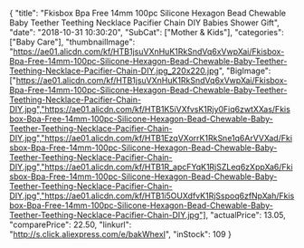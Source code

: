 {
	"title": "Fkisbox Bpa Free 14mm 100pc Silicone Hexagon Bead Chewable Baby Teether Teething Necklace Pacifier Chain DIY Babies Shower Gift",
	"date": "2018-10-31 10:30:20",
	"SubCat": ["Mother & Kids"],
	"categories": ["Baby Care"],
	"thumbnailImage": "https://ae01.alicdn.com/kf/HTB1jsuVXnHuK1RkSndVq6xVwpXai/Fkisbox-Bpa-Free-14mm-100pc-Silicone-Hexagon-Bead-Chewable-Baby-Teether-Teething-Necklace-Pacifier-Chain-DIY.jpg_220x220.jpg",
	"BigImage": ["https://ae01.alicdn.com/kf/HTB1jsuVXnHuK1RkSndVq6xVwpXai/Fkisbox-Bpa-Free-14mm-100pc-Silicone-Hexagon-Bead-Chewable-Baby-Teether-Teething-Necklace-Pacifier-Chain-DIY.jpg","https://ae01.alicdn.com/kf/HTB1K5iVXfvsK1Rjy0Fiq6zwtXXas/Fkisbox-Bpa-Free-14mm-100pc-Silicone-Hexagon-Bead-Chewable-Baby-Teether-Teething-Necklace-Pacifier-Chain-DIY.jpg","https://ae01.alicdn.com/kf/HTB1EzqVXorrK1RkSne1q6ArVVXad/Fkisbox-Bpa-Free-14mm-100pc-Silicone-Hexagon-Bead-Chewable-Baby-Teether-Teething-Necklace-Pacifier-Chain-DIY.jpg","https://ae01.alicdn.com/kf/HTB1R_apcFYqK1RjSZLeq6zXppXa6/Fkisbox-Bpa-Free-14mm-100pc-Silicone-Hexagon-Bead-Chewable-Baby-Teether-Teething-Necklace-Pacifier-Chain-DIY.jpg","https://ae01.alicdn.com/kf/HTB1i5OUXdfvK1RjSspoq6zfNpXah/Fkisbox-Bpa-Free-14mm-100pc-Silicone-Hexagon-Bead-Chewable-Baby-Teether-Teething-Necklace-Pacifier-Chain-DIY.jpg"],
	"actualPrice": 13.05,
	"comparePrice": 22.50,
	"linkurl": "http://s.click.aliexpress.com/e/bakWhexI",
	"inStock": 109
}
